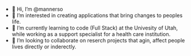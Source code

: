 - 👋 Hi, I’m @mannerso
- 👀 I’m interested in creating applications that bring changes to peoples life.
- 🌱 I’m currently learning to code (Full Stack) at the Univesity of Utah, while working as a support specialist for a health care institution.
- 💞️ I’m looking to collaborate on reserch projects that agin, affect people lives directly or inderectly.

<!---
mannerso/mannerso is a ✨ special ✨ repository because its `README.md` (this file) appears on your GitHub profile.
You can click the Preview link to take a look at your changes.
--->
